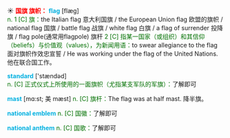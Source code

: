 ☀ <font color="red">**国旗 旗帜：**</font>
<font color="sky blue">**flag**</font> [flæɡ]  
<font color="rgb(227, 108, 9)">n. 1 [C] 旗：</font>the Italian flag 意大利国旗 / the European Union flag 欧盟的旗帜 / national flag 国旗 / battle flag 战旗 / white flag 白旗 / a flag of surrender 投降旗 / flag pole(通常用flagpole) 旗杆 <font color="rgb(227, 108, 9)">2 [C] 指某一国家（或组织）和其信仰（beliefs）与价值观（values），为新闻用语：</font>to swear allegiance to the flag 面对旗帜作效忠宣誓 / He was working under the flag of the United Nations. 他在联合国工作。

<font color="sky blue">**standard**</font> ['stændəd]  
<font color="rgb(227, 108, 9)">n. [C] 正式仪式上所使用的一面旗帜（尤指某支军队的军旗）：</font>了解即可
           
<font color="sky blue">**mast**</font> [mɑ:st; 美 mæst]
<font color="rgb(227, 108, 9)">n. [C] 旗杆：</font>The flag was at half mast. 降半旗。

<font color="sky blue">**national emblem**</font>
<font color="rgb(227, 108, 9)">n. [C] 国徽：</font>了解即可

<font color="sky blue">**national anthem**</font>
<font color="rgb(227, 108, 9)">n. [C] 国歌：</font>了解即可


